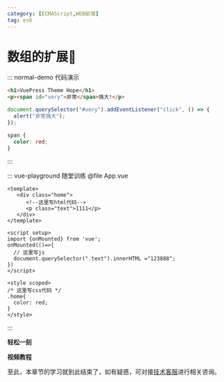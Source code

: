 ```yaml
---
category: [ECMAScript,WEB前端]
tag: es6
---
```

# 数组的扩展:tada:

::: normal-demo 代码演示
```html
<h1>VuePress Theme Hope</h1>
<p><span id="very">非常</span>强大!</p>
```
```js
document.querySelector("#very").addEventListener("click", () => {
  alert("非常强大");
});
```
```css
span {
  color: red;
}
```
:::


::: vue-playground 随堂训练
@file App.vue
```vue
<template>
   <div class="home">
      <!--这里写html代码-->
      <p class="text">1111</p>
   </div>
</template>

<script setup>
import {onMounted} from 'vue';
onMounted(()=>{
  // 这里写js
  document.querySelector(".text").innerHTML ="123888";
})
</script>

<style scoped>
/* 这里写css代码 */
.home{
  color: red;
}
</style>
```
:::


**轻松一刻**
<AudioPlayer
  src="http://dl.stream.qqmusic.qq.com/C400003dANGA3aX7c4.m4a?guid=4364984230&vkey=B1B59B82546D67E0C4DF69EBF99BD9B4291C24235FE31B0DF9C49CE9D21FF133282664A4C668A9270E322300588CB2FDB9FB8E717AEBE18D&uin=&fromtag=120032"
  title="恋爱画板"
  poster="https://img0.baidu.com/it/u=2811220644,2164135624&fm=253&fmt=auto&app=120&f=JPEG?w=500&h=500"
/>

**视频教程**
<VideoPlayer
  src="https://cdn.cnbj1.fds.api.mi-img.com/mi-mall/97ac2dcc1367e03ac580204d6ca9a724.mp4"/>

至此，本章节的学习就到此结束了，如有疑惑，可对接[技术客服](https://work.weixin.qq.com/kfid/kfc8c0fd9b49c1f38b8)进行相关咨询。